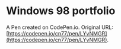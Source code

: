 # Windows 98 portfolio

A Pen created on CodePen.io. Original URL: [https://codepen.io/cn77/pen/LYvNMGR](https://codepen.io/cn77/pen/LYvNMGR).

